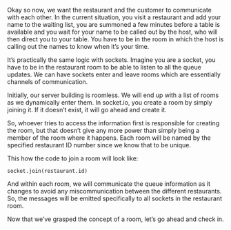 Okay so now, we want the restaurant and the customer to communicate with each other. In the current situation, you visit a restaurant and add your name to the waiting list, you are summoned a few minutes before a table is available and you wait for your name to be called out by the host, who will then direct you to your table. You have to be in the room in which the host is calling out the names to know when it’s your time. 

It’s practically the same logic with sockets. Imagine you are a socket, you have to be in the restaurant room to be able to listen to all the queue updates. We can have sockets enter and leave rooms which are essentially channels of communication. 

Initially, our server building is roomless. We will end up with a list of rooms as we dynamically enter them. In socket.io, you create a room by simply joining it. If it doesn’t exist, it will go ahead and create it.

So, whoever tries to access the information first is responsible for creating the room, but that doesn’t give any more power than simply being a member of the room where it happens. Each room will be named by the specified restaurant ID number since we know that to be unique. 

This how the code to join a room will look like:

```
socket.join(restaurant.id)
```

And within each room, we will communicate the queue information as it changes to avoid any miscommunication between the different restaurants. So, the messages will be emitted specifically to all sockets in the restaurant room. 

Now that we’ve grasped the concept of a room, let’s go ahead and check in.

